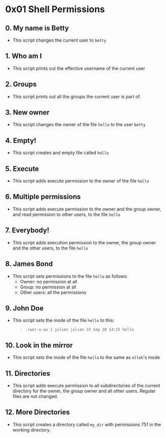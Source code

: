 # 0x01 Shell Permissions

## 0. My name is Betty

- This script changes the current user to `betty`

## 1. Who am I

- This script prints out the effective username of the current user

## 2. Groups

- This script prints out all the groups the current user is part of.

## 3. New owner

- This script changes the owner of the file `hello` to the user `betty`

## 4. Empty!

- This script creates and empty file called `hello`

## 5. Execute

- This script adds execute permission to the owner of the file `hello`

## 6. Multiple permissions

- This script adds execute permission to the owner and the group owner, and read permission to other users, to the file `hello`

## 7. Everybody!

- This script adds execution permission to the owner, the group owner and the other users, to the file `hello`

## 8. James Bond

- This script sets permissions to the file `hello` as follows:
	- Owner: no permission at all
	- Group: no permission at all
	- Other users: all the permissions

## 9. John Doe

- This script sets the mode of the file `hello` to this:
	> `-rwxr-x-wx 1 julien julien 23 Sep 20 14:25 hello`

## 10. Look in the mirror

- This script sets the mode of the file `hello` to the same as ``olleh``'s mode

## 11. Directories

- This script adds execute permission to all subdirectories of the current directory for the owner, the group owner and all other users. Regular files are not changed.

## 12. More Directories

- This script creates a directory called `my_dir` with permissions 751 in the working directory.

